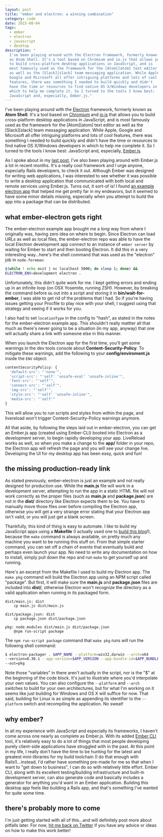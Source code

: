 ```yaml
---
layout: post
title: "ember and electron: a winning combination"
category: code
date: 2015-08-04
tags:
  - ember
  - electron
  - javascript
  - desktop
description: "
  I've been playing around with the Electron framework, formerly known
  as Atom Shell. It's a tool based on Chromium and io.js that allows you
  to build cross-platform desktop applications in JavaScript, and is
  most famously used as the framework for the [Atom][atom] text editor
  as well as the [Slack][slack] team messaging application. While Apple,
  Google and Microsoft all offer intriguing platforms and lots of cool
  features, there was something I needed to build quickly and didn't
  have the time or resources to find native OS X/Windows developers in
  which to help me complete it. So I turned to the tools I know best:
  JavaScript and, especially, Ember.js."
---
```


I've been playing around with the [Electron][electron] framework,
formerly known as **Atom Shell**. It's a tool based on
[Chromium][chromium] and [io.js][iojs] that allows you to build
cross-platform desktop applications in JavaScript, and is most famously
used as the framework for the [Atom][atom] text editor as well as the
[Slack][slack] team messaging application. While Apple, Google and
Microsoft all offer intriguing platforms and lots of cool features,
there was something I needed to build quickly and didn't have the time
or resources to find native OS X/Windows developers in which to help me complete it. So I turned to the tools I know best: JavaScript and, especially, [Ember.js][ember].

As I spoke about in my [last post][emberblog], I've also been playing
around with Ember.js a lot in recent months. It's a really cool
framework and I urge anyone, especially Rails developers, to check it
out. Although Ember was designed for writing web applications, I was
interested to see whether it was possible to write a desktop application
that communicated with both local and remote services using Ember.js.
Turns out, it sort-of is! I found
[an example electron app][ember-electron] that helped me get pretty far
in my endeavors, but it seemed to have some minor details missing,
especially when you attempt to build the app into a package that can be
distributed.

## what ember-electron gets right

The ember-electron example app brought me a _long_ way from where I
originally was, having zero idea on where to begin. Since Electron can
load URLs as well as local files, the ember-electron repo was able to
have the local Electron development app connect to an instance of `ember server` by waiting for Ember to start and then booting Electron. It did
this in a very interesting way...here's the shell command that was used
as the "electron" job in `node-foreman`:

```bash
$(while ! echo exit | nc localhost 5000; do sleep 1; done) &&
ELECTRON_ENV=development electron .
```

Unfortunately, this didn't quite work for me. I kept getting errors and
ending up in an infinite loop (on OSX Yosemite, running ZSH). However, by
breaking the command before `&&` out into a script and storing it in
**bin/wait-for-ember**, I was able to get rid of the problems that I
had. So if you're having issues getting your Procfile to play nice with
your shell, I suggest using that strategy and seeing if it works for
you.

I also had to set `locationType` in the config to "hash", as stated in
the notes for the ember-electron example app. This shouldn't really
mattter all that much as there's never going to be a situation (in my
app, anyway) that one will actually share a link with someone else in
this manner.

When you launch the Electron app for the first time, you'll get some
warnings in the dev tools console about **Content-Security-Policy**. To
mitigate these warnings, add the following to your
**config/enviroment.js** inside the `ENV` object:

```javascript
contentSecurityPolicy: {
  'default-src': "'none'",
  'script-src': "'self' 'unsafe-eval' 'unsafe-inline'",
  'font-src': "'self'",
  'connect-src': "'self'",
  'img-src': "'self'",
  'style-src': "'self' 'unsafe-inline'",
  'media-src': "'self'"
}
```

This will allow you to run scripts and styles from within the page, and
livereload won't trigger Content-Security-Policy warnings anymore.

All that aside, by following the steps laid out in ember-electron, you
can get an Ember.js app (created using Ember-CLI) booted into Electron
as a development server, to begin rapidly developing your app.
LiveReload works as well, so when you make a change to the **app/**
folder in your repo, the Electron app will refresh the page and you will
see your change live. Developing the UI for my desktop app has been
easy, quick and fun!

## the missing production-ready link

As stated previously, ember-electron is just an example and not really
designed for production use. While the **main.js** file will work in a
development server, attempting to run the app in a static HTML file will
not work correctly as the proper files (such as **main.js** and
**package.json**) are not in the **dist/** directory like Electron expects
them to be. You have to manually move those files over before compiling
the Electron app, otherwise you will get a very strange error stating
that your Electron app isn't valid, or you will just get a blank screen.

Thankfully, this kind of thing is easy to automate. I like to build my
JavaScript apps using a **Makefile** (I actually used one to
[build this blog][blogmake]!), because the `make` command is always
available, on pretty much any machine you want to be running this stuff
on. From that simple starter command, you can set off a chain of events
that eventually build and perhaps even launch your app. No need to write
any documentation on how to install, simply pull down the repo and run
`make` to get yourself up and running.

Here's an excerpt from the Makefile I used to build my Electron app. The
`make pkg` command will build the Electron app using an NPM script
called "package". But first, it will make sure the **main.js** and
**package.json** files are included into **dist/**, otherwise Electron
won't recognize the directory as a valid application when running in its
packaged form.

```make
dist/main.js: dist
	cp main.js dist/main.js

dist/package.json: dist
	cp package.json dist/package.json

pkg: node_modules dist/main.js dist/package.json
	@npm run-script package
```

The `npm run-script package` command that `make pkg` runs will run the
following shell command:

```bash
$ electron-packager . $APP_NAME --platform=win32,darwin --arch=x64
--version=0.30.1 --app-version=$APP_VERSION --app-bundle-id=$APP_BUNDLE_ID
--out=pkg
```

Note those "variables" in there aren't actually in the script, nor is
the "$" at the beginning of the code block. It's just to illustrate
where you'd interpolate your own values. You can also configure the
`--platform` and `--arch` switches to build for your own architectures,
but for what I'm working on it seems like just building for Windows and
OS X will suffice for now. That said, building for Linux is as simple as
appending its identifier to the `--platform` switch and recompiling the
application. No sweat!

## why ember?

In all my experience with JavaScript and especially its frameworks, I
haven't come across one nearly as complete as Ember.js. With its added
[Ember CLI][embercli] tool, it's relatively easy to do a lot of things
that most people developing purely client-side applications have
struggled with in the past. At this point in my life, I really don't
have the time to be hunting for the latest and greatest mini-libraries
for my build toolchain (I do that enough with Rails!)...instead, I'd
rather have something pre-made for me so that when I want to "get down
to business", I can do so with relatively little effort. Ember CLI,
along with its excellent testing/building infrastructure and built-in
development server, can also generate code and basically includes a
generator for anything you'd want in an Ember application. Building this
desktop app feels like building a Rails app, and that's something I've
wanted for quite some time.

## there's probably more to come

I'm just getting started with all of this...and will definitely post
more about pitfalls later. For now, [hit me back on Twitter][@tubbo] if
you have any advice or ideas on how to make this work better!

[electron]: http://electron.atom.io
[chromium]: http://www.chromium.org/
[iojs]: https://iojs.org/en/index.html
[ember]: http://emberjs.com
[emberblog]: http://psychedeli.ca/2015/07/11/a-new-year-a-new-blog
[embercli]: http://www.ember-cli.com/
[ember-electron]: https://github.com/usecanvas/ember-electron
[blogmake]: https://github.com/tubbo/blog/blob/master/Makefile
[@tubbo]: https://twitter.com/tubbo
